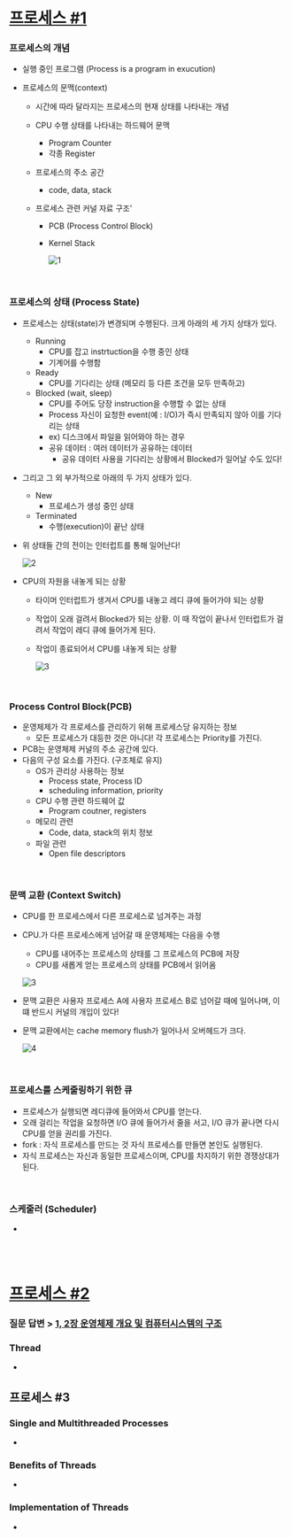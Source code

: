 # [프로세스 #1](https://core.ewha.ac.kr/publicview/C0101020140318134023355997?vmode=f)

### 프로세스의 개념

- 실행 중인 프로그램 (Process is a program in exucution)

- 프로세스의 문맥(context)

  - 시간에 따라 달라지는 프로세스의 현재 상태를 나타내는 개념

  - CPU 수행 상태를 나타내는 하드웨어 문맥

    - Program Counter
    - 각종 Register

  - 프로세스의 주소 공간

    - code, data, stack

  - 프로세스 관련 커널 자료 구조'

    - PCB (Process Control Block)

    - Kernel Stack

      ![1](3장-프로세스.assets/1.PNG)

<br>

### 프로세스의  상태 (Process State)

- 프로세스는 상태(state)가 변경되며 수행된다. 크게 아래의 세 가지 상태가 있다.
  - Running
    - CPU를 잡고 instrtuction을 수행 중인 상태
    - 기계어를 수행함
  - Ready
    - CPU를 기다리는 상태 (메모리 등 다른 조건을 모두 만족하고)
  - Blocked (wait, sleep)
    - CPU를 주어도 당장 instruction을 수행할 수 없는 상태
    - Process 자신이 요청한 event(예 : I/O)가 즉시 만족되지 않아 이를 기다리는 상태
    - ex) 디스크에서 파일을 읽어와야 하는 경우
    - 공유 데이터 : 여러 데이터가 공유하는 데이터
      - 공유 데이터 사용을 기다리는 상황에서 Blocked가 일어날 수도 있다!
- 그리고 그 외 부가적으로 아래의 두 가지 상태가 있다.
  - New
    - 프로세스가 생성 중인 상태
  - Terminated
    -  수행(execution)이 끝난 상태

- 위 상태들 간의 전이는 인터럽트를 통해 일어난다!

  ![2](3장-프로세스.assets/2.PNG)

- CPU의 자원을 내놓게 되는 상황

  - 타이머 인터럽트가 생겨서 CPU를 내놓고 레디 큐에 들어가야 되는 상황

  - 작업이 오래 걸려서 Blocked가 되는 상황. 이 때 작업이 끝나서 인터럽트가 걸려서 작업이 레디 큐에 들어가게 된다.

  - 작업이 종료되어서 CPU를 내놓게 되는 상황

    ![3](3장-프로세스.assets/3-1628982221499.PNG)

<br>

### Process Control Block(PCB)

- 운영체제가 각 프로세스를 관리하기 위해 프로세스당 유지하는 정보
  - 모든 프로세스가 대등한 것은 아니다! 각 프로세스는 Priority를 가진다.
- PCB는 운영체제 커널의 주소 공간에 있다.
- 다음의 구성 요소를 가진다. (구조체로 유지)
  - OS가 관리상 사용하는 정보
    - Process state, Process ID
    - scheduling information, priority
  - CPU 수행 관련 하드웨어 값
    - Program coutner, registers
  - 메모리 관련
    - Code, data, stack의 위치 정보
  - 파일 관련
    - Open file descriptors

<br>

### 문맥 교환 (Context Switch)

- CPU를 한 프로세스에서 다른 프로세스로 넘겨주는 과정

- CPU.가 다른 프로세스에게 넘어갈 때 운영체제는 다음을 수행

  - CPU를 내어주는 프로세스의 상태를 그 프로세스의 PCB에 저장
  - CPU를 새롭게 얻는 프로세스의 상태를 PCB에서 읽어옴

  ![3](3장-프로세스.assets/3.PNG)

- 문맥 교환은 사용자 프로세스 A에 사용자 프로세스 B로 넘어갈 때에 일어나며, 이 떄 반드시 커널의 개입이 있다!

- 문맥 교환에서는 cache memory flush가 일어나서 오버헤드가 크다.

  ![4](3장-프로세스.assets/4-1628981870941.PNG)

  

<br>

### 프로세스를 스케줄링하기 위한 큐

- 프로세스가 실행되면 레디큐에 들어와서 CPU를 얻는다.
- 오래 걸리는 작업을 요청하면 I/O 큐에 들어가서 줄을 서고, I/O 큐가 끝나면 다시 CPU를 얻을 권리를 가진다.
- fork : 자식 프로세스를 만드는 것 자식 프로세스를 만들면 본인도 실행된다.
- 자식 프로세스는 자신과 동일한 프로세스이며, CPU를 차지하기 위한 경쟁상대가 된다.

<br>

### 스케줄러 (Scheduler)

- 

<br>

<br>

# [프로세스 #2](https://core.ewha.ac.kr/publicview/C0101020140321141759959993?vmode=f)

### 질문 답변 > [1, 2장 운영체제 개요 및 컴퓨터시스템의 구조](운영체제/1,-2장-운영체제-개요-및-컴퓨터시스템의-구조.md)

### Thread

- 

## 프로세스 #3

### Single and Multithreaded Processes

- 

### Benefits of Threads

- 

### Implementation of Threads

-